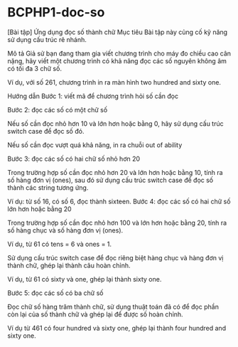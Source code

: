 # BCPHP1-doc-so

[Bài tập] Ứng dụng đọc số thành chữ
Mục tiêu
Bài tập này củng cố kỹ năng sử dụng cấu trúc rẽ nhánh.

Mô tả
Giả sử bạn đang tham gia viết chương trình cho máy đo chiều cao cân nặng, hãy viết một chương trình có khả năng đọc các số nguyên không âm có tối đa 3 chữ số.

Ví dụ, với số 261, chương trình in ra màn hình two hundred and sixty one.

Hướng dẫn
Bước 1: viết mã để chương trình hỏi số cần đọc

Bước 2: đọc các số có một chữ số

Nếu số cần đọc nhỏ hơn 10 và lớn hơn hoặc bằng 0, hãy sử dụng cấu trúc switch case để đọc số đó.

Nếu số cần đọc vượt quá khả năng, in ra chuỗi out of ability

Bước 3: đọc các số có hai chữ số nhỏ hơn 20

Trong trường hợp số cần đọc nhỏ hơn 20 và lớn hơn hoặc bằng 10, tính ra số hàng đơn vị (ones), sau đó sử dụng cấu trúc switch case để đọc số thành các string tương ứng.

Ví dụ: từ số 16, có số 6, đọc thành sixteen.
Bước 4: đọc các số có hai chữ số lớn hơn hoặc bằng 20

Trong trường hợp số cần đọc nhỏ hơn 100 và lớn hơn hoặc bằng 20, tính ra số hàng chục và số hàng đơn vị (ones).

Ví dụ, từ 61 có tens = 6 và ones = 1.

Sử dụng cấu trúc switch case để đọc riêng biệt hàng chục và hàng đơn vị thành chữ, ghép lại thành câu hoàn chỉnh.

Ví dụ, từ 61 có sixty và one, ghép lại thành sixty one.

Bước 5: đọc các số có ba chữ số

Đọc chữ số hàng trăm thành chữ, sử dụng thuật toán đã có để đọc phần còn lại của số thành chữ và ghép lại để được số hoàn chỉnh.

Ví dụ từ 461 có four hundred và sixty one, ghép lại thành four hundred and sixty one.
